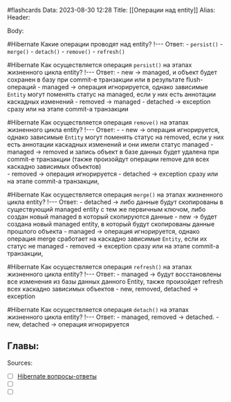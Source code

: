#flashcards
Data: 2023-08-30 12:28
Title: [[Операции над entity]]
Alias:
Header:




Body:



#Hibernate 
Какие операции проводят над entity?
!---
Ответ:
	- `persist()`
	- `merge()`
	- `detach()`
	- `remove()`
	- `refresh()`
<!--SR:!2023-11-03,10,310-->



#Hibernate 
Как осуществляется операция `persist()` на этапах жизненного цикла entity?
!---
Ответ:
	- new → managed, и объект будет сохранен в базу при commit-е транзакции или в результате flush-операций 
	- managed → операция игнорируется, однако зависимые `Entity` могут поменять статус на managed, если у них есть аннотации каскадных изменений
    - removed → managed
    - detached → exception сразу или на этапе commit-а транзакции
<!--SR:!2023-10-27,1,130-->



#Hibernate 
Как осуществляется операция `remove()` на этапах жизненного цикла entity?
!---
Ответ:
	- - new → операция игнорируется, однако зависимые `Entity` могут поменять статус на removed, если у них есть аннотации каскадных изменений и они имели статус managed
	- managed → removed и запись объект в базе данных будет удалена при commit-е транзакции (также произойдут операции remove для всех каскадно зависимых объектов)  
	- removed → операция игнорируется 
	- detached → exception сразу или на этапе commit-а транзакции,
<!--SR:!2023-10-27,1,130-->



#Hibernate 
Как осуществляется операция `merge()` на этапах жизненного цикла entity?
!---
Ответ:
	- detached → либо данные будут скопированы в существующий managed entity с тем же первичным ключом, либо создан новый managed в который скопируются данные
	- new → будет создана новый managed entity, в который будут скопированы данные прошлого объекта 
	- managed → операция игнорируется, однако операция merge сработает на каскадно зависимые `Entity`, если их статус не managed
	- removed → exception сразу или на этапе commit-а транзакции,
<!--SR:!2023-10-27,1,130-->



#Hibernate 
Как осуществляется операция `refresh()` на этапах жизненного цикла entity?
!---
Ответ:
	- managed → будут восстановлены все изменения из базы данных данного Entity, также произойдет refresh всех каскадно зависимых объектов 
	- new, removed, detached → exception
<!--SR:!2023-10-27,1,130-->



#Hibernate 
Как осуществляется операция `detach()` на этапах жизненного цикла entity?
!---
Ответ:
	- managed, removed → detached.
	- new, detached → операция игнорируется
<!--SR:!2023-10-27,1,130-->



Главы:
-


Sources:
- [ ] [Hibernate вопросы-ответы](https://docs.google.com/document/d/104EUUT-gv7xSalJlJu0DInzlyCVFjC5Sz2gcDoVtfyE/edit)
- [ ] []()
- [ ] []()
